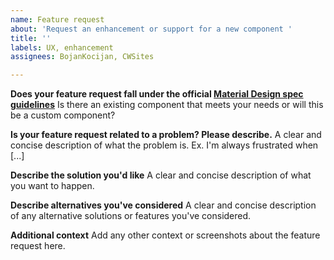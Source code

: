 ```yaml
---
name: Feature request
about: 'Request an enhancement or support for a new component '
title: ''
labels: UX, enhancement
assignees: BojanKocijan, CWSites

---
```


**Does your feature request fall under the official [Material Design spec guidelines](https://material.google.com)**
Is there an existing component that meets your needs or will this be a custom component?

**Is your feature request related to a problem? Please describe.**
A clear and concise description of what the problem is. Ex. I'm always frustrated when [...]

**Describe the solution you'd like**
A clear and concise description of what you want to happen.

**Describe alternatives you've considered**
A clear and concise description of any alternative solutions or features you've considered.

**Additional context**
Add any other context or screenshots about the feature request here.
